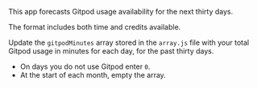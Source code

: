 This app forecasts Gitpod usage availability for the next thirty days.

The format includes both time and credits available.

Update the `gitpodMinutes` array stored in the `array.js` file with your total Gitpod usage in minutes for each day, for the past thirty days.

- On days you do not use Gitpod enter `0`.
- At the start of each month, empty the array.
